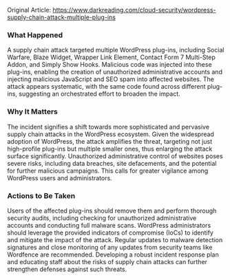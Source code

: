Original Article: https://www.darkreading.com/cloud-security/wordpress-supply-chain-attack-multiple-plug-ins

### What Happened

A supply chain attack targeted multiple WordPress plug-ins, including Social Warfare, Blaze Widget, Wrapper Link Element, Contact Form 7 Multi-Step Addon, and Simply Show Hooks. Malicious code was injected into these plug-ins, enabling the creation of unauthorized administrative accounts and injecting malicious JavaScript and SEO spam into affected websites. The attack appears systematic, with the same code found across different plug-ins, suggesting an orchestrated effort to broaden the impact.

### Why It Matters

The incident signifies a shift towards more sophisticated and pervasive supply chain attacks in the WordPress ecosystem. Given the widespread adoption of WordPress, the attack amplifies the threat, targeting not just high-profile plug-ins but multiple smaller ones, thus enlarging the attack surface significantly. Unauthorized administrative control of websites poses severe risks, including data breaches, site defacements, and the potential for further malicious campaigns. This calls for greater vigilance among WordPress users and administrators.

### Actions to Be Taken

Users of the affected plug-ins should remove them and perform thorough security audits, including checking for unauthorized administrative accounts and conducting full malware scans. WordPress administrators should leverage the provided indicators of compromise (IoCs) to identify and mitigate the impact of the attack. Regular updates to malware detection signatures and close monitoring of any updates from security teams like Wordfence are recommended. Developing a robust incident response plan and educating staff about the risks of supply chain attacks can further strengthen defenses against such threats.